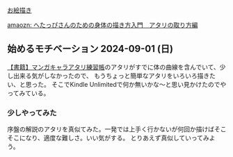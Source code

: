 [お絵描き](%E3%81%8A%E7%B5%B5%E6%8F%8F%E3%81%8D)

[amaozn: へたっぴさんのための身体の描き方入門　アタリの取り方編](https://amzn.to/4g4BtVN)

## 始めるモチベーション 2024-09-01 (日)

 [【書籍】マンガキャラアタリ練習帳](%E3%80%90%E6%9B%B8%E7%B1%8D%E3%80%91%E3%83%9E%E3%83%B3%E3%82%AC%E3%82%AD%E3%83%A3%E3%83%A9%E3%82%A2%E3%82%BF%E3%83%AA%E7%B7%B4%E7%BF%92%E5%B8%B3)のアタリがすでに体の曲線を含んでいて、少し出来る気がしなかったので、
もうちょっと簡単なアタリをいろいろ描きたい、と思った。
そこでKindle Unlimitedで何か無いかな〜と思い見かけたのでやってみている。

### 少しやってみた

序盤の解説のアタリを真似てみた。一発では上手く行かないが何回か描けばそこそこになり、適度な難しさ。いい気がする。
とりあえず真似していってみよう。